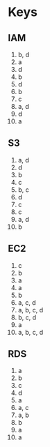 # Keys

## IAM

1. b, d
2. a
3. d
4. b
5. d
6. b
7. c
8. a, d
9. d
10. a

## S3

1. a, d
2. d
3. b
4. c
5. b, c
6. d
7. c
8. c
9. a, d
10. b

## EC2

1. c
2. b
3. a
4. a
5. b
6. a, c, d
7. a, b, c, d
8. b, c, d
9. a
10. a, b, c, d

## RDS

1. a
2. b
3. c
4. d
5. a
6. a, c
7. a, b
8. b
9. a
10. a
